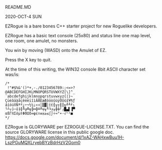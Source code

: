 ﻿README.MD

2020-OCT-4 SUN

EZRogue is a bare bones C++ starter project for new Roguelike developers.

EZRogue has a basic text console (25x80) and status line
 one map level, one room, one amulet, no monsters.

You win by moving (WASD) onto the Amulet of EZ.

Press the X key to quit.

At the time of this writing,
the WIN32 console 8bit ASCII
character set was/is:

    /*
     !"#$%&'()*+,-./0123456789:;<=>?
    @ABCDEFGHIJKLMNOPQRSTUVWXYZ[\]^_
    `abcdefghijklmnopqrstuvwxyz{|}~
    ÇüéâäàåçêëèïîìÄÅÉæÆôöòûùÿÖÜ¢£¥₧ƒ
    áíóúñÑªº¿⌐¬½¼¡«»░▒▓│┤╡╢╖╕╣║╗╝╜╛┐
    └┴┬├─┼╞╟╚╔╩╦╠═╬╧╨╤╥╙╘╒╓╫╪┘┌█▄▌▐▀
    αßΓπΣσµτΦΘΩδ∞φε∩≡±≥≤⌠⌡÷≈°∙·√ⁿ²■ 
    */

EZRogue is GLORYWARE per EZROGUE-LICENSE.TXT.
You can find the source GLORYWARE license in this public google doc.
https://docs.google.com/document/d/1xAZ-WAHxwBuu1H-LszPGuMQXLryebBYzBdrHzV2Gom0

